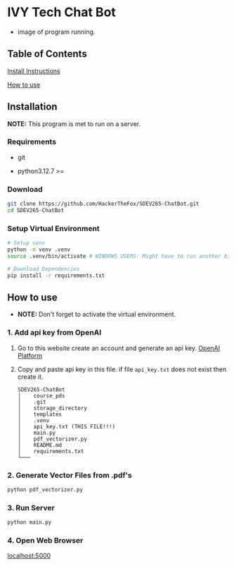 # IVY Tech Chat Bot

- image of program running.

## Table of Contents

[Install Instructions](#installation)

[How to use](#how-to-use)



## Installation

**NOTE:** This program is met to run on a server.

### Requirements

- git

- python3.12.7 \>=

### Download

```bash
git clone https://github.com/HackerTheFox/SDEV265-ChatBot.git
cd SDEV265-ChatBot
```

### Setup Virtual Environment

```bash
# Setup venv
python -m venv .venv
source .venv/bin/activate # WINDOWS USERS: Might have to run another binary than activate. Just look in this dir for the correct binary.

# Download Dependencies
pip install -r requirements.txt
```

## How to use

- **NOTE:** Don't forget to activate the virtual environment.

### 1. Add api key from OpenAI

1. Go to this website create an account and generate an api key.
   [OpenAI Platform](https://platform.openai.com/docs/api-reference/introduction)

2. Copy and paste api key in this file. if file `api_key.txt` does not exist then create it.
   
   ```textfile
   SDEV265-ChatBot
   │    course_pds
   │    .git
   │    storage_directory
   │    templates
   │    .venv
   │    api_key.txt (THIS FILE!!!)
   │    main.py
   │    pdf_vectorizer.py
   │    README.md
   │    requirements.txt
   └───
   ```

### 2. Generate Vector Files from .pdf's

```bash
python pdf_vectorizer.py
```

### 3. Run Server

```python
python main.py
```

### 4. Open Web Browser

[localhost:5000](http://127.0.0.1:5000)
















